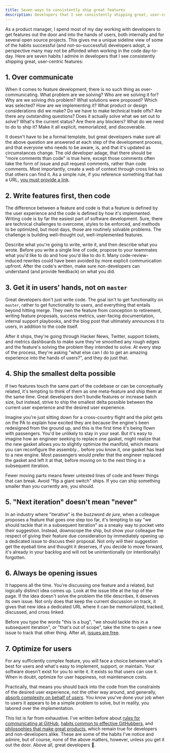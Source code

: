 ```yaml
---
title: Seven ways to consistently ship great features
description: Developers that I see consistently shipping great, user-centric features [over communicate](#1-over-communicate); [write features first, then code](#2-write-features-first-then-code); [get it in users' hands, not on `main`](#3-get-it-in-users-hands-not-on-master); [ship the smallest delta possible](#4-ship-the-smallest-delta-possible); appreciate that ["Next iteration" doesn't mean "never"](#5-next-iteration-doesnt-mean-never); [always open issues](#6-always-be-opening-issues); and [optimize for users](#7-optimize-for-users).
---
```


As a product manager, I spend most of my day working with developers to get features out the door and into the hands of users, both internally and for several open source projects. This gives me a unique sideline view of some of the habits successful (and not-so-successful) developers adopt, a perspective many may not be afforded when working in the code day-to-day. Here are seven habits I admire in developers that I see consistently shipping great, user-centric features:

## 1. Over communicate

When it comes to feature development, there is no such thing as over-communicating. What problem are we solving? Who are we solving it for? Why are we solving *this* problem? What solutions were proposed? Which was selected? How are we implementing it? What product or design considerations did we make? Do we have to make technical trade offs? Are there any outstanding questions? Does it actually solve what we set out to solve? What's the current status? Are there any blockers? What do we need to do to ship it? Make it all explicit, memorialized, and discoverable.

It doesn't have to be a formal template, but great developers make sure all the above question are answered at each step of the development process, and that everyone who needs to be aware, is, and that it's updated as circumstances change. The old developer adage, that there should be "more comments than code" is true here, except those comments often take the form of issue and pull request comments, rather than code comments. Most importantly, create a web of context through cross links so that others can find it. As a simple rule, if you reference something that has a URL, [you must provide a link](https://ben.balter.com/2014/11/06/rules-of-communicating-at-github/#double-bonus-if-it-has-a-url-link-to-it).

## 2. Write features first, then code

The difference between a feature and code is that a feature is defined by the user experience and the code is defined by how it's implemented. Writing code is by far the easiest part of software development. Sure, there are technical challenges to overcome, styles to be enforced, and methods to be optimized, but most days, those are routinely solvable problems. The challenge is building well-thought out, well-implemented features.

Describe what you're going to write, write it, and then describe what you wrote. Before you write a single line of code, propose to your teammates what you'd like to do and how you'd like to do it. Many code-review-induced rewrites could have been avoided by more explicit communication upfront. After the code's written, make sure non-developers can understand (and provide feedback) on what you did.

## 3. Get it in users' hands, not on `master`

Great developers don't just write code. The goal isn't to get functionality on `master`, rather to get functionality to users, and everything that entails beyond hitting merge. They own the feature from conception to retirement, writing feature proposals, success metrics, user-facing documentation, internal support playbooks, and the blog post that ultimately announces it to users, in addition to the code itself.

After it ships, they're going through Hacker News, Twitter, support tickets, and metrics dashboards to make sure they've smoothed any rough edges and the feature's solving the problem they intended to solve. At every step of the process, they're asking "what else can I do to get an amazing experience into the hands of users?", and they do just that.

## 4. Ship the smallest delta possible

If two features touch the same part of the codebase or can be conceptually related, it's tempting to think of them as one meta-feature and ship them at the same time. Great developers don't bundle features or increase batch size, but instead, strive to ship the smallest delta possible between the current user experience and the desired user experience.

Imagine you're just sitting down for a cross-country flight and the pilot gets on the PA to explain how excited they are because the engine's been redesigned from the ground up, and this is the first time it's being flown with passengers. You'd be unlikely to stay in your seat. But it's easy to imagine how an engineer seeking to replace one gasket, might realize that the new gasket allows you to slightly optimize the manifold, which means you can reconfigure the assembly… before you know it, one gasket has lead to a new engine. Most passengers would prefer that the engineer replaced the gasket and left it at that, before moving on to the next thing in a subsequent iteration.

Fewer moving parts means fewer untested lines of code and fewer things that can break. Avoid "flip a giant switch" ships. If you can ship something smaller than you currently are, you should.

## 5. "Next iteration" doesn't mean "never"

In an industry where "iterative" is the buzzword *de jure*, when a colleague proposes a feature that goes one step too far, it's tempting to say "we should tackle that in a subsequent iteration" as a sneaky way to pocket veto their suggestion. Instead, downscope the ship, but show your colleague the respect of giving their feature due consideration by immediately opening up a dedicated issue to discuss their proposal. Not only will their suggestion get the eyeball time and thought it deserves, if you decide to move forward, it's already in your backlog and will not be unintentionally (or intentionally) forgotten.

## 6. Always be opening issues

It happens all the time. You're discussing one feature and a related, but logically distinct idea comes up. Look at the issue title at the top of the page. If the idea doesn't solve the problem the title describes, it deserves its own issue. Not only does that keep the current discussion on track, it gives that new idea a dedicated URL where it can be memorialized, tracked, discussed, and cross linked.

Before you type the words "this is a bug", "we should tackle this in a subsequent iteration", or "that's out of scope", take the time to open a new issue to track that other thing. After all, [issues are free](https://ben.balter.com/2014/11/06/rules-of-communicating-at-github/#3-nobody-gets-fired-for-buying-ibm-opening-an-issue).

## 7. Optimize for users

For any sufficiently complex feature, you will face a choice between what's best for users and what's easy to implement, support, or maintain. Your software doesn't exist for you to write it. It exists so that users can use it. When in doubt, optimize for user happiness, not maintenance costs.

Practically, that means you should back into the code from the constraints of the desired user experience, not the other way around, and generally, [absorb complexity on behalf of users](https://ben.balter.com/2016/08/22/ten-ways-to-make-a-product-great/#1-absorb-complexity-on-behalf-of-users). You know you've done your job when to users it appears to be a simple problem to solve, but in reality, you labored over the implementation.

This list is far from exhaustive. I've written before about [rules for communicating at GitHub](https://ben.balter.com/2014/11/06/rules-of-communicating-at-github/), [habits common to effective GitHubbers](https://ben.balter.com/2016/09/13/seven-habits-of-highly-effective-GitHubbers/), and [philosophies that make great products](https://ben.balter.com/2016/08/22/ten-ways-to-make-a-product-great/), which remain true for developers and non-developers alike. These are some of the habits I've notice and admire, but of course, none of the above matters, however, unless you get it out the door. Above all, great developers :ship:.
